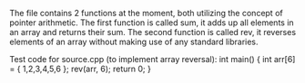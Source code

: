 The file contains 2 functions at the moment, both utilizing the concept of pointer arithmetic.
The first function is called sum, it adds up all elements in an array and returns their sum.
The second function is called rev, it reverses elements of an array without making use of any standard libraries.

Test code for source.cpp (to implement array reversal): 
int main()
{
	int arr[6] = { 1,2,3,4,5,6 };
	rev(arr, 6);
	return 0;
}
